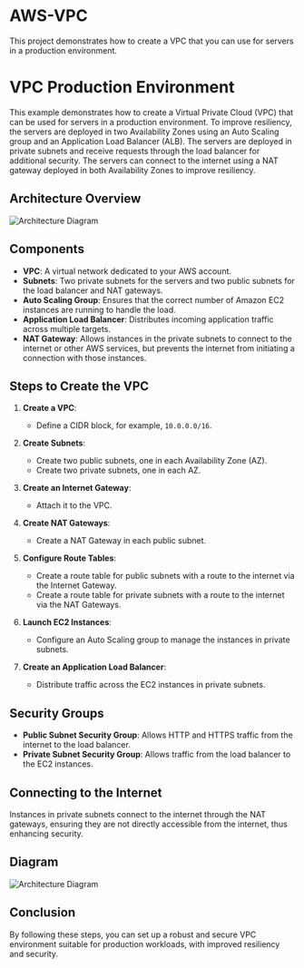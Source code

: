 # AWS-VPC
This project demonstrates how to create a VPC that you can use for servers in a production environment.

# VPC Production Environment

This example demonstrates how to create a Virtual Private Cloud (VPC) that can be used for servers in a production environment. To improve resiliency, the servers are deployed in two Availability Zones using an Auto Scaling group and an Application Load Balancer (ALB). The servers are deployed in private subnets and receive requests through the load balancer for additional security. The servers can connect to the internet using a NAT gateway deployed in both Availability Zones to improve resiliency.

## Architecture Overview

![Architecture Diagram](architecture-diagram.png)  <!-- Add your architecture diagram here -->

## Components

- **VPC**: A virtual network dedicated to your AWS account.
- **Subnets**: Two private subnets for the servers and two public subnets for the load balancer and NAT gateways.
- **Auto Scaling Group**: Ensures that the correct number of Amazon EC2 instances are running to handle the load.
- **Application Load Balancer**: Distributes incoming application traffic across multiple targets.
- **NAT Gateway**: Allows instances in the private subnets to connect to the internet or other AWS services, but prevents the internet from initiating a connection with those instances.

## Steps to Create the VPC

1. **Create a VPC**:
   - Define a CIDR block, for example, `10.0.0.0/16`.

2. **Create Subnets**:
   - Create two public subnets, one in each Availability Zone (AZ).
   - Create two private subnets, one in each AZ.

3. **Create an Internet Gateway**:
   - Attach it to the VPC.

4. **Create NAT Gateways**:
   - Create a NAT Gateway in each public subnet.

5. **Configure Route Tables**:
   - Create a route table for public subnets with a route to the internet via the Internet Gateway.
   - Create a route table for private subnets with a route to the internet via the NAT Gateways.

6. **Launch EC2 Instances**:
   - Configure an Auto Scaling group to manage the instances in private subnets.

7. **Create an Application Load Balancer**:
   - Distribute traffic across the EC2 instances in private subnets.

## Security Groups

- **Public Subnet Security Group**: Allows HTTP and HTTPS traffic from the internet to the load balancer.
- **Private Subnet Security Group**: Allows traffic from the load balancer to the EC2 instances.

## Connecting to the Internet

Instances in private subnets connect to the internet through the NAT gateways, ensuring they are not directly accessible from the internet, thus enhancing security.

## Diagram

![Architecture Diagram](architecture-diagram.png)  <!-- Add your architecture diagram here -->

## Conclusion

By following these steps, you can set up a robust and secure VPC environment suitable for production workloads, with improved resiliency and security.

